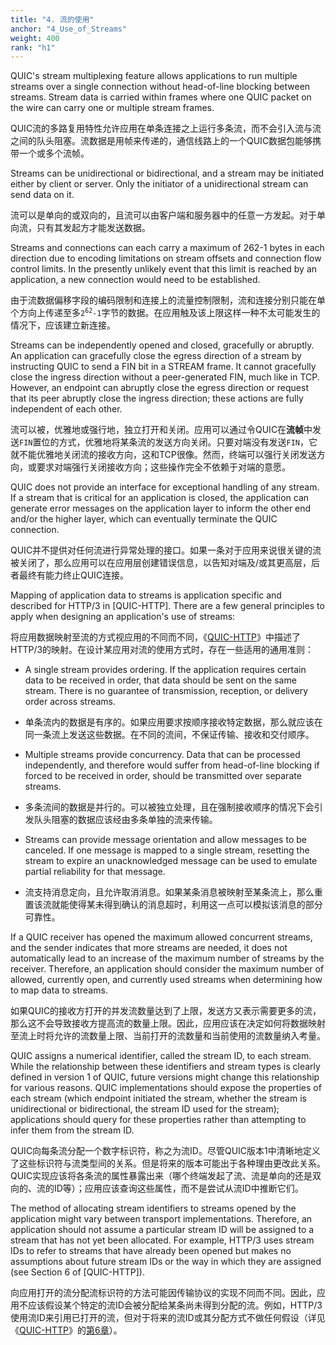 ```yaml
---
title: "4. 流的使用"
anchor: "4_Use_of_Streams"
weight: 400
rank: "h1"
---
```


QUIC's stream multiplexing feature allows applications to run multiple streams over a single connection without head-of-line blocking between streams. Stream data is carried within frames where one QUIC packet on the wire can carry one or multiple stream frames.

QUIC流的多路复用特性允许应用在单条连接之上运行多条流，而不会引入流与流之间的队头阻塞。流数据是用帧来传递的，通信线路上的一个QUIC数据包能够携带一个或多个流帧。

Streams can be unidirectional or bidirectional, and a stream may be initiated either by client or server. Only the initiator of a unidirectional stream can send data on it.

流可以是单向的或双向的，且流可以由客户端和服务器中的任意一方发起。对于单向流，只有其发起方才能发送数据。

Streams and connections can each carry a maximum of 262-1 bytes in each direction due to encoding limitations on stream offsets and connection flow control limits. In the presently unlikely event that this limit is reached by an application, a new connection would need to be established.

由于流数据偏移字段的编码限制和连接上的流量控制限制，流和连接分别只能在单个方向上传递至多<code>2<sup>62</sup>-1</code>字节的数据。在应用触及该上限这样一种不太可能发生的情况下，应该建立新连接。

Streams can be independently opened and closed, gracefully or abruptly. An application can gracefully close the egress direction of a stream by instructing QUIC to send a FIN bit in a STREAM frame. It cannot gracefully close the ingress direction without a peer-generated FIN, much like in TCP. However, an endpoint can abruptly close the egress direction or request that its peer abruptly close the ingress direction; these actions are fully independent of each other.

流可以被，优雅地或强行地，独立打开和关闭。应用可以通过令QUIC在**流帧**中发送`FIN`置位的方式，优雅地将某条流的发送方向关闭。只要对端没有发送`FIN`，它就不能优雅地关闭流的接收方向，这和TCP很像。然而，终端可以强行关闭发送方向，或要求对端强行关闭接收方向；这些操作完全不依赖于对端的意愿。

QUIC does not provide an interface for exceptional handling of any stream. If a stream that is critical for an application is closed, the application can generate error messages on the application layer to inform the other end and/or the higher layer, which can eventually terminate the QUIC connection.

QUIC并不提供对任何流进行异常处理的接口。如果一条对于应用来说很关键的流被关闭了，那么应用可以在应用层创建错误信息，以告知对端及/或其更高层，后者最终有能力终止QUIC连接。

Mapping of application data to streams is application specific and described for HTTP/3 in [QUIC-HTTP]. There are a few general principles to apply when designing an application's use of streams:

将应用数据映射至流的方式视应用的不同而不同，《[QUIC-HTTP]()》中描述了HTTP/3的映射。在设计某应用对流的使用方式时，存在一些适用的通用准则：

* A single stream provides ordering. If the application requires certain data to be received in order, that data should be sent on the same stream. There is no guarantee of transmission, reception, or delivery order across streams.

* 单条流内的数据是有序的。如果应用要求按顺序接收特定数据，那么就应该在同一条流上发送这些数据。在不同的流间，不保证传输、接收和交付顺序。

* Multiple streams provide concurrency. Data that can be processed independently, and therefore would suffer from head-of-line blocking if forced to be received in order, should be transmitted over separate streams.

* 多条流间的数据是并行的。可以被独立处理，且在强制接收顺序的情况下会引发队头阻塞的数据应该经由多条单独的流来传输。

* Streams can provide message orientation and allow messages to be canceled. If one message is mapped to a single stream, resetting the stream to expire an unacknowledged message can be used to emulate partial reliability for that message.

* 流支持消息定向，且允许取消消息。如果某条消息被映射至某条流上，那么重置该流就能使得某未得到确认的消息超时，利用这一点可以模拟该消息的部分可靠性。

If a QUIC receiver has opened the maximum allowed concurrent streams, and the sender indicates that more streams are needed, it does not automatically lead to an increase of the maximum number of streams by the receiver. Therefore, an application should consider the maximum number of allowed, currently open, and currently used streams when determining how to map data to streams.

如果QUIC的接收方打开的并发流数量达到了上限，发送方又表示需要更多的流，那么这不会导致接收方提高流的数量上限。因此，应用应该在决定如何将数据映射至流上时将允许的流数量上限、当前打开的流数量和当前使用的流数量纳入考量。

QUIC assigns a numerical identifier, called the stream ID, to each stream. While the relationship between these identifiers and stream types is clearly defined in version 1 of QUIC, future versions might change this relationship for various reasons. QUIC implementations should expose the properties of each stream (which endpoint initiated the stream, whether the stream is unidirectional or bidirectional, the stream ID used for the stream); applications should query for these properties rather than attempting to infer them from the stream ID.

QUIC向每条流分配一个数字标识符，称之为流ID。尽管QUIC版本1中清晰地定义了这些标识符与流类型间的关系。但是将来的版本可能出于各种理由更改此关系。QUIC实现应该将各条流的属性暴露出来（哪个终端发起了流、流是单向的还是双向的、流的ID等）；应用应该查询这些属性，而不是尝试从流ID中推断它们。

The method of allocating stream identifiers to streams opened by the application might vary between transport implementations. Therefore, an application should not assume a particular stream ID will be assigned to a stream that has not yet been allocated. For example, HTTP/3 uses stream IDs to refer to streams that have already been opened but makes no assumptions about future stream IDs or the way in which they are assigned (see Section 6 of [QUIC-HTTP]).

向应用打开的流分配流标识符的方法可能因传输协议的实现不同而不同。因此，应用不应该假设某个特定的流ID会被分配给某条尚未得到分配的流。例如，HTTP/3使用流ID来引用已打开的流，但对于将来的流ID或其分配方式不做任何假设（详见《[QUIC-HTTP]()》的[第6章]()）。
